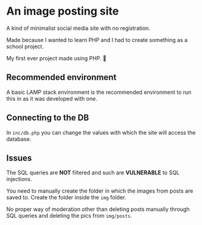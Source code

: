 # An image posting site
A kind of minimalist social media site with no registration.

Made because I wanted to learn PHP and I had to create something as a school project.

My first ever project made using PHP. 🎉

## Recommended environment
A basic LAMP stack environment is the recommended environment to run this in as it was developed with one.

## Connecting to the DB
In `inc/db.php` you can change the values with which the site will access the database.

## Issues
The SQL queries are **NOT** filtered and such are **VULNERABLE** to SQL injections.

You need to manually create the folder in which the images from posts are saved to. Create the folder inside the `img` folder.

No proper way of moderation other than deleting posts manually through SQL queries and deleting the pics from `img/posts`.
